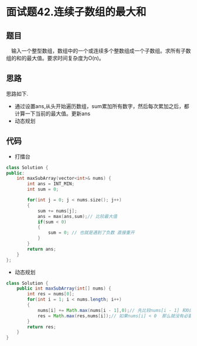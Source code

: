 # 面试题42.连续子数组的最大和

## 题目
&emsp;输入一个整型数组，数组中的一个或连续多个整数组成一个子数组。求所有子数组的和的最大值。要求时间复杂度为O(n)。


## 思路

思路如下.

* 通过设置ans,从头开始遍历数组，sum累加所有数字，然后每次累加之后，都计算一下当前的最大值。更新ans
* 动态规划

## 代码

* 打擂台
```cpp
class Solution {
public:
    int maxSubArray(vector<int>& nums) {
        int ans = INT_MIN;
        int sum = 0;

        for(int j = 0; j < nums.size(); j++)
        {
            sum += nums[j];
            ans = max(ans,sum);// 比较最大值
            if(sum < 0)
            {
                sum = 0; // 也就是遇到了负数 直接重开
            }
        }
        return ans;
    }
};

```


* 动态规划
```java
class Solution {
    public int maxSubArray(int[] nums) {
        int res = nums[0];
        for(int i = 1; i < nums.length; i++)
        {
            nums[i] += Math.max(nums[i - 1],0);// 先比较nums[i - 1] 和0的大小 Nums[i]小于0 那就直接从nums[i]开始
            res = Math.max(res,nums[i]);// 如果nums[i] < 0  那么就没有必要加上去
        }
        return res;
    }
}
```


